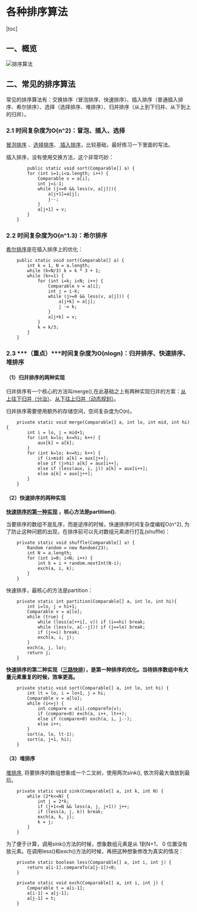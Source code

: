 # 各种排序算法

[toc]

##  一、概览

![排序算法](./photos/排序算法.png)

## 二、常见的排序算法

常见的排序算法有：交换排序（冒泡排序、快速排序）、插入排序（普通插入排序、希尔排序）、选择（选择排序、堆排序）、归并排序（从上到下归并、从下到上的归并）。

### 2.1 时间复杂度为O(n^2)：冒泡、插入、选择

[冒泡排序](https://gitee.com/lf-ren/arts/blob/master/LeetCodeWP/src/main/java/com/hef/review/review01sort/MaoPaoSort.java) 、[选择排序](https://gitee.com/lf-ren/arts/blob/master/LeetCodeWP/src/main/java/com/hef/review/review01sort/SelectSort.java)、[ 插入排序](https://gitee.com/lf-ren/arts/blob/master/LeetCodeWP/src/main/java/com/hef/review/review01sort/InsertSort.java)，比较基础，最好练习一下里面的写法。

插入排序，没有使用交换方法，这个非常巧妙：

```
		public static void sort(Comparable[] a) {
        for (int i=1;i<a.length; i++) {
            Comparable v = a[i];
            int j=i-1;
            while (j>=0 && less(v, a[j])){
                a[j+1]=a[j];
                j--;
            }
            a[j+1] = v;
        }
    }
```

### 2.2 时间复杂度为O(n^1.3)：希尔排序

[希尔排序](https://gitee.com/lf-ren/arts/blob/master/LeetCodeWP/src/main/java/com/hef/review/review01sort/ShellSort.java)是在插入排序上的优化：

```
    public static void sort(Comparable[] a) {
        int k = 1, N = a.length;
        while (k<N/3) k = k * 3 + 1;
        while (k>=1) {
            for (int i=k; i<N; i++) {
                Comparable v = a[i];
                int j = i-k;
                while (j>=0 && less(v, a[j])) {
                    a[j+k] = a[j];
                    j -= k;
                }
                a[j+k] = v;
            }
            k = k/3;
        }
    }
```

### 2.3 ***（重点）***时间复杂度为O(nlogn)：归并排序、快速排序、堆排序

#### （1）归并排序的两种实现

归并排序有一个核心的方法叫merge(),在此基础之上有两种实现归并的方案：[从上往下归并（分治）](https://gitee.com/lf-ren/arts/blob/master/LeetCodeWP/src/main/java/com/hef/review/review01sort/MergeSortDownToUp.java)、[从下往上归并（动态规划）](https://gitee.com/lf-ren/arts/blob/master/LeetCodeWP/src/main/java/com/hef/review/review01sort/MergeSortUpToDown.java)。

归并排序需要使用额外的存储空间，空间复杂度为O(n)。

```
    private static void merge(Comparable[] a, int lo, int mid, int hi) {
        int i = lo, j = mid+1;
        for (int k=lo; k<=hi; k++) {
            aux[k] = a[k];
        }
        for (int k=lo; k<=hi; k++) {
            if (i>mid) a[k] = aux[j++];
            else if (j>hi) a[k] = aux[i++];
            else if (less(aux, i, j)) a[k] = aux[i++];
            else a[k] = aux[j++];
        }
    }
```

#### （2）快速排序的两种实现

**[快速排序的第一种实现](https://gitee.com/lf-ren/arts/blob/master/LeetCodeWP/src/main/java/com/hef/review/review01sort/QuickSort.java) ，核心方法是partition().**

当要排序的数组不是乱序，而是逆序的时候，快速排序时间复杂度编程O(n^2), 为了防止这种问题的出现，在排序前可以先对数组元素进行打乱(shuffle)：

```
    private static void shuffle(Comparable[] a) {
        Random random = new Random(23);
        int N = a.length;
        for (int i=0; i<N; i++) {
            int k = i + random.nextInt(N-i);
            exch(a, i, k);
        }
    }
```

快速排序，最核心的方法是partition：

```
    private static int partition(Comparable[] a, int lo, int hi){
        int i=lo, j = hi+1;
        Comparable v = a[lo];
        while (true) {
            while (less(a[++i], v)) if (i==hi) break;
            while (less(v, a[--j])) if (j==lo) break;
            if (j<=i) break;
            exch(a, i, j);
        }
        exch(a, j, lo);
        return j;
    }
```

**快速排序的第二种实现（[三路快排](https://gitee.com/lf-ren/arts/blob/master/LeetCodeWP/src/main/java/com/hef/review/review01sort/QuickSort3Way.java)），是第一种排序的优化。当待排序数组中有大量元素重复的时候，效率更高。**

```
    private static void sort(Comparable[] a, int lo, int hi) {
        int lt = lo, i = lo+1, j = hi;
        Comparable v = a[lo];
        while (i<=j) {
            int compare = a[i].compareTo(v);
            if (compare<0) exch(a, i++, lt++);
            else if (compare>0) exch(a, i, j--);
            else i++;
        }
        sort(a, lo, lt-1);
        sort(a, j+1, hi);
    }
```

#### （3）堆排序

[堆排序](https://gitee.com/lf-ren/arts/blob/master/LeetCodeWP/src/main/java/com/hef/review/review01sort/HeapSort.java), 将要排序的数组想象成一个二叉树，使用两次sink(), 依次将最大值放到最后。

```
    private static void sink(Comparable[] a, int k, int N) {
        while (2*k<=N) {
            int j = 2*k;
            if (j+1<=N && less(a, j, j+1)) j++;
            if (less(a, j, k)) break;
            exch(a, k, j);
            k = j;
        }
    }
```

为了便于计算，调用sink()方法的时候，想象数组元素是从 1到N+1， 0 位置没有放元素。在调用less()和exch()方法的时候，再把这种想象修改为真实的情况：

```
    private static boolean less(Comparable[] a, int i, int j) {
        return a[i-1].compareTo(a[j-1])<0;
    }

    private static void exch(Comparable[] a, int i, int j) {
        Comparable t = a[i-1];
        a[i-1] = a[j-1];
        a[j-1] = t;
    }
```

